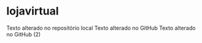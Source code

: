 # lojavirtual

Texto alterado no repositório local
Texto alterado no GitHub
Texto alterado no GitHub (2)
